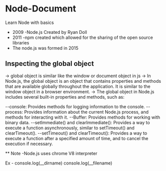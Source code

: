 # Node-Document
Learn Node with basics

* 2009 -Node.js Created by Ryan Doll
* 2011 -npm created which allowed for the sharing of the open source libraries
* The node.js was formed in 2015

<h2>Inspecting the global object </h2>
-> global object is similar like the window or document object in js 
-> In Node.js, the global object is an object that contains properties and methods that are available globally throughout the application. 
   It is similar to the window     object in a browser environment.
-> The global object in Node.js includes several built-in properties and methods, such as:

--console: Provides methods for logging information to the console.
--process: Provides information about the current Node.js process, and methods for interacting with it.
--Buffer: Provides methods for working with binary data.
--setImmediate() and clearImmediate(): Provides a way to execute a function asynchronously, similar to setTimeout() and clearTimeout().
--setTimeout() and clearTimeout(): Provides a way to execute a function after a specified amount of time, and to cancel the execution if necessary.

** Note -Node.js uses chrome V8 interpreter

Ex - console.log(__dirname)
     console.log(__filename)
     
